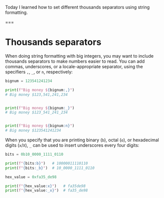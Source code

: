 Today I learned how to set different thousands separators using string formatting.

===


# Thousands separators

When doing string formatting with big integers, you may want to include thousands separators to make numbers easier to read.
You can add commas, underscores, or a locale-appropriate separator, using the specifiers `,`, `_`, or `n`, respectively:

```py
bignum = 123541241234

print(f"Big money ${bignum:,}")
# Big money $123,541,241,234


print(f"Big money ${bignum:_}")
# Big money $123_541_241_234


print(f"Big money ${bignum:n}")
# Big money $123541241234
```

When you specify that you are printing binary (`b`), octal (`o`), or hexadecimal digits (`x`/`X`), `_` can be used to insert underscores every four digits:

```py
bits = 0b10_0000_1111_0110

print(f"{bits:b}")   # 10000011110110
print(f"{bits:_b}")  # 10_0000_1111_0110
```

```py
hex_value = 0xfa35_de98

print(f"{hex_value:x}")   # fa35de98
print(f"{hex_value:_x}")  # fa35_de98
```
